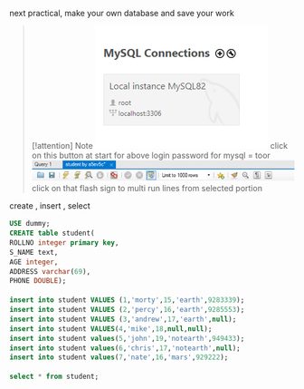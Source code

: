 next practical, make your own database and save your work

> [!attention] Note
> ![image](.attachments/f7343552969685efb63d2bbb44b86fdac752d11a.png) 
>click on this button at start for above
> login password for mysql = toor
> ![image](.attachments/dbe4758670f79d1ee1d14c203a6acdc47e02fe1c.png) 
> click on that flash sign to multi run lines from selected portion


create , insert , select
```sql
USE dummy;
CREATE table student(
ROLLNO integer primary key,
S_NAME text,
AGE integer,
ADDRESS varchar(69),
PHONE DOUBLE);

insert into student VALUES (1,'morty',15,'earth',9283339);
insert into student VALUES (2,'percy',16,'earth',9285553);
insert into student VALUES (3,'andrew',17,'earth',null);
insert into student VALUES(4,'mike',18,null,null);
insert into student values(5,'john',19,'notearth',949433);
insert into student values(6,'chris',17,'notearth',null);
insert into student values(7,'nate',16,'mars',929222);

select * from student;

```
